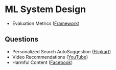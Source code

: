 # ML System Design
- Evaluation Metrics ([Framework](https://www.hellointerview.com/learn/ml-system-design/core-concepts/evaluation))

## Questions
- Personalized Search AutoSuggestion ([Flipkart](https://blog.flipkart.tech/building-personalized-autosuggestion-9e705d5bf5f8))
- Video Recommendations ([YouTube](https://www.hellointerview.com/learn/ml-system-design/problem-breakdowns/video-recommendations))
- Harmful Content ([Facebook](https://www.hellointerview.com/learn/ml-system-design/problem-breakdowns/harmful-content))
